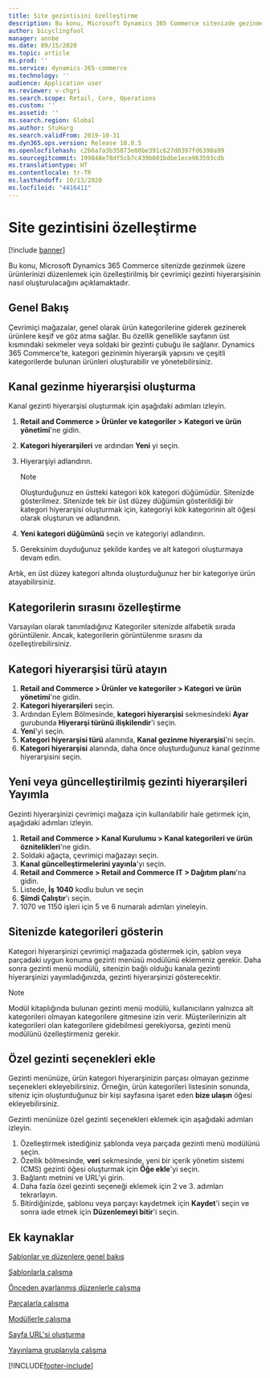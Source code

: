 ```yaml
---
title: Site gezintisini özelleştirme
description: Bu konu, Microsoft Dynamics 365 Commerce sitenizde gezinmek üzere ürünlerinizi düzenlemek için özelleştirilmiş bir çevrimiçi gezinti hiyerarşisinin nasıl oluşturulacağını açıklamaktadır.
author: bicyclingfool
manager: annbe
ms.date: 09/15/2020
ms.topic: article
ms.prod: ''
ms.service: dynamics-365-commerce
ms.technology: ''
audience: Application user
ms.reviewer: v-chgri
ms.search.scope: Retail, Core, Operations
ms.custom: ''
ms.assetid: ''
ms.search.region: Global
ms.author: StuHarg
ms.search.validFrom: 2019-10-31
ms.dyn365.ops.version: Release 10.0.5
ms.openlocfilehash: c2b6a7a3b35873e80be391c627d0397fd6398a99
ms.sourcegitcommit: 199848e78df5cb7c439b001bdbe1ece963593cdb
ms.translationtype: HT
ms.contentlocale: tr-TR
ms.lasthandoff: 10/13/2020
ms.locfileid: "4416411"
---
```

# <a name="customize-site-navigation"></a>Site gezintisini özelleştirme


[!include [banner](includes/banner.md)]

Bu konu, Microsoft Dynamics 365 Commerce sitenizde gezinmek üzere ürünlerinizi düzenlemek için özelleştirilmiş bir çevrimiçi gezinti hiyerarşisinin nasıl oluşturulacağını açıklamaktadır.

## <a name="overview"></a>Genel Bakış

Çevrimiçi mağazalar, genel olarak ürün kategorilerine giderek gezinerek ürünlere keşif ve göz atma sağlar. Bu özellik genellikle sayfanın üst kısmındaki sekmeler veya soldaki bir gezinti çubuğu ile sağlanır. Dynamics 365 Commerce'te, kategori gezinimin hiyerarşik yapısını ve çeşitli kategorilerde bulunan ürünleri oluşturabilir ve yönetebilirsiniz.

## <a name="create-a-channel-navigation-hierarchy"></a>Kanal gezinme hiyerarşisi oluşturma

Kanal gezinti hiyerarşisi oluşturmak için aşağıdaki adımları izleyin.

1. **Retail and Commerce \> Ürünler ve kategoriler \> Kategori ve ürün yönetimi**'ne gidin.
1. **Kategori hiyerarşileri** ve ardından **Yeni** yi seçin.
1. Hiyerarşiyi adlandırın.

    > [!NOTE]
    > Oluşturduğunuz en üstteki kategori kök kategori düğümüdür. Sitenizde gösterilmez. Sitenizde tek bir üst düzey düğümün gösterildiği bir kategori hiyerarşisi oluşturmak için, kategoriyi kök kategorinin alt öğesi olarak oluşturun ve adlandırın.

1. **Yeni kategori düğümünü** seçin ve kategoriyi adlandırın.
1. Gereksinim duyduğunuz şekilde kardeş ve alt kategori oluşturmaya devam edin.

Artık, en üst düzey kategori altında oluşturduğunuz her bir kategoriye ürün atayabilirsiniz.

## <a name="customize-the-order-of-categories"></a>Kategorilerin sırasını özelleştirme

Varsayılan olarak tanımladığınız Kategoriler sitenizde alfabetik sırada görüntülenir. Ancak, kategorilerin görüntülenme sırasını da özelleştirebilirsiniz.

## <a name="assign-a-category-hierarchy-type"></a>Kategori hiyerarşisi türü atayın

1. **Retail and Commerce \> Ürünler ve kategoriler \> Kategori ve ürün yönetimi**'ne gidin.
1. **Kategori hiyerarşileri** seçin.
1. Ardından Eylem Bölmesinde, **kategori hiyerarşisi** sekmesindeki **Ayar** gurubunda **Hiyerarşi türünü ilişkilendir**'i seçin.
1. **Yeni**'yi seçin.
1. **Kategori hiyerarşisi türü** alanında, **Kanal gezinme hiyerarşisi**'ni seçin.
1. **Kategori hiyerarşisi** alanında, daha önce oluşturduğunuz kanal gezinme hiyerarşisini seçin.

## <a name="publish-new-or-updated-navigation-hierarchies"></a>Yeni veya güncelleştirilmiş gezinti hiyerarşileri Yayımla

Gezinti hiyerarşinizi çevrimiçi mağaza için kullanılabilir hale getirmek için, aşağıdaki adımları izleyin.

1. **Retail and Commerce \> Kanal Kurulumu \> Kanal kategorileri ve ürün öznitelikleri**'ne gidin.
1. Soldaki ağaçta, çevrimiçi mağazayı seçin.
1. **Kanal güncelleştirmelerini yayınla**'yı seçin.
1. **Retail and Commerce \> Retail and Commerce IT \> Dağıtım planı**'na gidin.
1. Listede, **İş 1040** kodlu bulun ve seçin
1. **Şimdi Çalıştır**'ı seçin.
1. 1070 ve 1150 işleri için 5 ve 6 numaralı adımları yineleyin.

## <a name="show-categories-on-your-site"></a>Sitenizde kategorileri gösterin

Kategori hiyerarşinizi çevrimiçi mağazada göstermek için, şablon veya parçadaki uygun konuma gezinti menüsü modülünü eklemeniz gerekir. Daha sonra gezinti menü modülü, sitenizin bağlı olduğu kanala gezinti hiyerarşinizi yayımladığınızda, gezinti hiyerarşinizi gösterecektir.

> [!NOTE]
> Modül kitaplığında bulunan gezinti menü modülü, kullanıcıların yalnızca alt kategorileri olmayan kategorilere gitmesine izin verir. Müşterilerinizin alt kategorileri olan kategorilere gidebilmesi gerekiyorsa, gezinti menü modülünü özelleştirmeniz gerekir.

## <a name="add-custom-navigation-options"></a>Özel gezinti seçenekleri ekle

Gezinti menünüze, ürün kategori hiyerarşinizin parçası olmayan gezinme seçenekleri ekleyebilirsiniz. Örneğin, ürün kategorileri listesinin sonunda, siteniz için oluşturduğunuz bir kişi sayfasına işaret eden **bize ulaşın** öğesi ekleyebilirsiniz.

Gezinti menünüze özel gezinti seçenekleri eklemek için aşağıdaki adımları izleyin.

1. Özelleştirmek istediğiniz şablonda veya parçada gezinti menü modülünü seçin.
1. Özellik bölmesinde, **veri** sekmesinde, yeni bir içerik yönetim sistemi (CMS) gezinti öğesi oluşturmak için **Öğe ekle**'yi seçin.
1. Bağlantı metnini ve URL'yi girin.
1. Daha fazla özel gezinti seçeneği eklemek için 2 ve 3. adımları tekrarlayın.
1. Bitirdiğinizde, şablonu veya parçayı kaydetmek için **Kaydet**'i seçin ve sonra iade etmek için **Düzenlemeyi bitir**'i seçin.

## <a name="additional-resources"></a>Ek kaynaklar

[Şablonlar ve düzenlere genel bakış](templates-layouts-overview.md)

[Şablonlarla çalışma](work-with-templates.md)

[Önceden ayarlanmış düzenlerle çalışma](work-with-layouts.md)

[Parçalarla çalışma](work-with-fragments.md)

[Modüllerle çalışma](work-with-modules.md)

[Sayfa URL'si oluşturma](create-page-url.md)

[Yayınlama gruplarıyla çalışma](publish-groups.md)


[!INCLUDE[footer-include](../includes/footer-banner.md)]